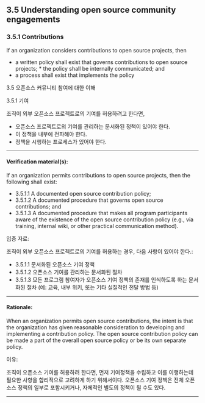 ## 3.5 Understanding open source community engagements

### 3.5.1 Contributions
If an organization considers contributions to open source projects, then
* a written policy shall exist that governs contributions to open source projects; * the policy shall be internally communicated; and
* a process shall exist that implements the policy


3.5 오픈소스 커뮤니티 참여에 대한 이해

3.5.1 기여

조직이 외부 오픈소스 프로젝트로의 기여를 허용하려고 한다면,
* 오픈소스 프로젝트로의 기여를 관리하는 문서화된 정책이 있어야 한다. 
* 이 정책을 내부에 전파해야 한다.
* 정책을 시행하는 프로세스가 있어야 한다. 
---

#### Verification material(s):
If an organization permits contributions to open source projects, then the following shall exist:
* 3.5.1.1 A documented open source contribution policy;
* 3.5.1.2 A documented procedure that governs open source contributions; and
* 3.5.1.3 A documented procedure that makes all program participants aware of the existence of the
open source contribution policy (e.g., via training, internal wiki, or other practical communication method).


입증 자료:

조직이 외부 오픈소스 프로젝트로의 기여를 허용하는 경우, 다음 사항이 있어야 한다.:

* 3.5.1.1 문서화된 오픈소스 기여 정책
* 3.5.1.2 오픈소스 기여를 관리하는 문서화된 절차
* 3.5.1.3 모든 프로그램 참여자가 오픈소스 기여 정책의 존재를 인식하도록 하는 문서화된 절차 (예: 교육, 내부 위키, 또는 기타 실질적인 전달 방법 등)
---

#### Rationale:
When an organization permits open source contributions, the intent is that the organization has given reasonable consideration to developing and implementing a contribution policy. The open source contribution policy can be made a part of the overall open source policy or be its own separate policy.


이유:

조직이 오픈소스 기여를 허용하려 한다면, 먼저 기여정책을 수립하고 이를 이행하는데 필요한 사항을 합리적으로 고려하게 하기 위해서이다. 오픈소스 기여 정책은 전체 오픈소스 정책의 일부로 포함시키거나, 자체적인 별도의 정책이 될 수도 있다. 

---
